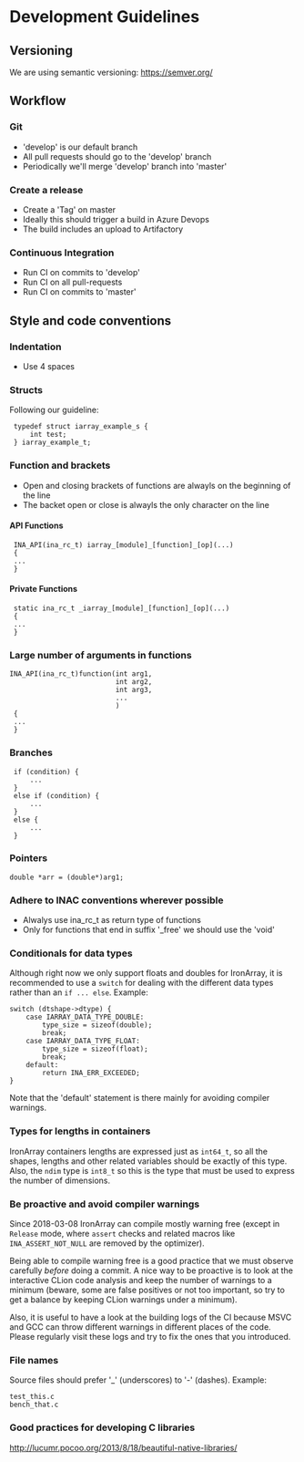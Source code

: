 # Development Guidelines

## Versioning

We are using semantic versioning: https://semver.org/

## Workflow

### Git

* 'develop' is our default branch
* All pull requests should go to the 'develop' branch
* Periodically we'll merge 'develop' branch into 'master'

### Create a release

* Create a 'Tag' on master
* Ideally this should trigger a build in Azure Devops
* The build includes an upload to Artifactory

### Continuous Integration

* Run CI on commits to 'develop'
* Run CI on all pull-requests
* Run CI on commits to 'master'

## Style and code conventions

### Indentation

* Use 4 spaces

### Structs

Following our guideline:

     typedef struct iarray_example_s {
         int test;
     } iarray_example_t;

### Function and brackets

* Open and closing brackets of functions are alwayls on the beginning of the line
* The backet open or close is alwayls the only character on the line

#### API Functions

     INA_API(ina_rc_t) iarray_[module]_[function]_[op](...)
     {
     ...
     }
     
#### Private Functions

     static ina_rc_t _iarray_[module]_[function]_[op](...)
     {
     ...
     }
     
### Large number of arguments in functions

    INA_API(ina_rc_t)function(int arg1,
                              int arg2,
                              int arg3,
                              ...
                              )
     {
     ...
     }

### Branches

     if (condition) {
         ...
     }
     else if (condition) {
         ...
     }
     else {
         ...
     }
     
### Pointers

    double *arr = (double*)arg1;
    

### Adhere to INAC conventions wherever possible

* Alwalys use ina_rc_t as return type of functions
* Only for functions that end in suffix '_free' we should use the 'void'

### Conditionals for data types

Although right now we only support floats and doubles for IronArray, it is recommended to use
a `switch` for dealing with the different data types rather than an `if ... else`.  Example:

    switch (dtshape->dtype) {
        case IARRAY_DATA_TYPE_DOUBLE:
            type_size = sizeof(double);
            break;
        case IARRAY_DATA_TYPE_FLOAT:
            type_size = sizeof(float);
            break;
        default:
            return INA_ERR_EXCEEDED;
    }

Note that the 'default' statement is there mainly for avoiding compiler warnings.

### Types for lengths in containers

IronArray containers lengths are expressed just as `int64_t`, so all the shapes, lengths and
other related variables should be exactly of this type.  Also, the `ndim` type is `int8_t` so this
is the type that must be used to express the number of dimensions.

### Be proactive and avoid compiler warnings

Since 2018-03-08 IronArray can compile mostly warning free (except in `Release` mode, where `assert`
checks and related macros like `INA_ASSERT_NOT_NULL` are removed by the optimizer).

Being able to compile warning free is a good practice that we must observe carefully *before*
doing a commit.  A nice way to be proactive is to look at the interactive CLion code analysis
and keep the number of warnings to a minimum (beware, some are false positives or not too important,
so try to get a balance by keeping CLion warnings under a minimum).

Also, it is useful to have a look at the building logs of the CI because MSVC and GCC can throw
different warnings in different places of the code.  Please regularly visit these logs and
try to fix the ones that you introduced.

### File names

Source files should prefer '_' (underscores) to '-' (dashes).  Example:

    test_this.c
    bench_that.c

### Good practices for developing C libraries

http://lucumr.pocoo.org/2013/8/18/beautiful-native-libraries/
